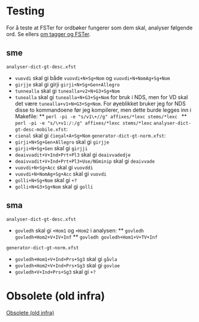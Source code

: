 # Testing


For å teste at FSTer for ordbøker fungerer som dem skal, analyser følgende ord. Se ellers [om tagger og FSTer](/lang//sme/KompilereFST.html).


##  sme


```analyser-dict-gt-desc.xfst```
* `vuovdi` skal gi både `vuovdi+N+Sg+Nom` og `vuovdi+N+NomAg+Sg+Nom`
* `girjje` skal gi girji	`girji+N+Sg+Gen+Allegro`
* `tunnealla` skal gi `tunealla+v2+N+G3+Sg+Nom`
* `tunealla` skal gi `tunealla+N+G3+Sg+Nom` for bruk i NDS, men for VD skal det være `tunealla+v1+N+G3+Sg+Nom`. For øyeblikket bruker jeg for NDS disse to kommandoene før jeg kompilerer, men dette burde legges inn i Makefile:
** `perl -pi -e "s/v1\+//g" affixes/*lexc stems/*lexc `
** `perl -pi -e "s/\+v1:/:/g" affixes/*lexc stems/*lexc`
 `analyser-dict-gt-desc-mobile.xfst`:
* `cienal` skal gi `čieŋal+A+Sg+Nom`
 `generator-dict-gt-norm.xfst`:
* `girji+N+Sg+Gen+Allegro` skal gi `girjje`
* `girji+N+Sg+Gen` skal gi `girjji`
* `deaivvadit+V+Ind+Prt+Pl3` skal gi `deaivvadedje`
* `deaivvadit+V+Ind+Prt+Pl3+Use/NGminip` skal gi `deaivvade`
* `vuovdi+N+Sg+Acc` skal gi `vuovddi`
* `vuovdi+N+NomAg+Sg+Acc` skal gi `vuovdi`
* `golli+N+Sg+Nom` skal gi `+?`
* `golli+N+G3+Sg+Nom` skal gi `golli`


##  sma


```analyser-dict-gt-desc.xfst```
* `govledh` skal gi `+Hom1` og `+Hom2` i analysen:
** `govledh	govledh+Hom2+V+IV+Inf`
** `govledh	govledh+Hom1+V+TV+Inf`


```generator-dict-gt-norm.xfst```
* `govledh+Hom1+V+Ind+Prs+Sg3` skal gi `gåvla`
* `govledh+Hom2+V+Ind+Prs+Sg3` skal gi `govloe`
* `govledh+V+Ind+Prs+Sg3` skal gi `+?`










#  Obsolete (old infra)
[Obsolete (old infra)](GammelKompilereNettordbok.html)


